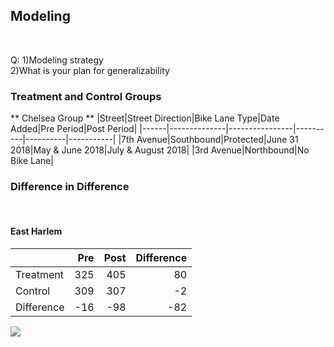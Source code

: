 ## Modeling

<br>

Q:
1)Modeling strategy <br>
2)What is your plan for generalizability

### Treatment and Control Groups

** Chelsea Group **
|Street|Street Direction|Bike Lane Type|Date Added|Pre Period|Post Period|
|------|--------------|----------------|----------|----------|-----------|
|7th Avenue|Southbound|Protected|June 31 2018|May & June 2018|July & August 2018|
|3rd Avenue|Northbound|No Bike Lane|




### Difference in Difference

<br>

#### East Harlem


|         | Pre   |  Post   |   Difference  |
|---------|------:|--------:|--------------:|
|Treatment|  325  |    405  |            	80|
|Control  |  309  |    307  |            -2 |
|Difference|	-16 |     -98 |            -82|


<img src="https://github.com/kateesutt/practicum-nycdot/blob/main/images/eh_diff.jpeg">
